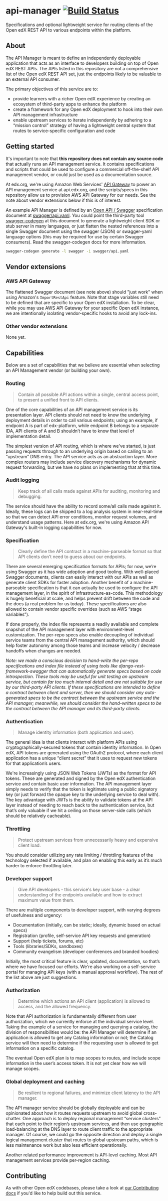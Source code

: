 # api-manager [![Build Status](https://travis-ci.org/edx/api-manager.svg?branch=master)](https://travis-ci.org/edx/api-manager)
Specifications and optional lightweight service for routing clients of the Open edX REST API to various endpoints within the platform.

## About
The API Manager is meant to define an independently deployable application that acts as an interface to developers building on top of Open edX REST APIs. The APIs listed in this repository are not a comprehensive list of the Open edX REST API set, just the endpoints likely to be valuable to an external API consumer.

The primary objectives of this service are to:
* provide learners with a richer Open edX experience by creating an ecosystem of third-party apps to enhance the platform
* create a framework for any Open edX deployment to hook into their own API management infrastructure
* enable upstream services to iterate independently by adhering to a “mission control” strategy of having a lightweight central system that routes to service-specific configuration and code

## Getting started
It's important to note that **this repository does not contain any source code** that actually runs an API management service. It contains specifications and scripts that could be used to configure a commercial off-the-shelf API management vendor, or could just be used as a documentation source.

At edx.org, we're using Amazon Web Services' [API Gateway](https://aws.amazon.com/api-gateway) to power an API management service at api.edx.org, and the scripts/specs in this repository allow us to provision AWS API Gateway for our needs. See the note about vendor extensions below if this is of interest.

An example API Manager is defined by an [Open API / Swagger](https://github.com/OAI/OpenAPI-Specification) specification document at [swagger/api.yaml](swagger/api.yaml). You could point the third-party tool [swagger-codegen](https://github.com/swagger-api/swagger-codegen) at this document to generate a lightweight client SDK or stub server in many languages, or just flatten the nested references into a single Swagger document using the swagger (JSON) or swagger-yaml language options (this may be required for use by certain Swagger consumers). Read the swagger-codegen docs for more information.

```sh
swagger-codegen generate -l swagger -i swagger/api.yaml
```

## Vendor extensions

### AWS API Gateway
The flattened Swagger document (see note above) should "just work" when using Amazon's `ImportRestApi` feature. Note that stage variables still need to be defined that are specific to your Open edX installation. To be clear, while you may use AWS API Gateway for your specific Open edX instance, we are intentionally isolating vendor-specific hooks to avoid any lock-ins.

### Other vendor extensions
None yet.

## Capabilities
Below are a set of capabilities that we believe are essential when selecting an API Management vendor (or building your own).

### Routing
> Contain all possible API actions within a single, central access point, to present a unified front to API clients.

One of the core capabilities of an API management service is its presentation layer. API clients should not need to know the underlying deployment details in order to call various endpoints; using an example, if endpoint A is part of edx-platform, while endpoint B belongs to a separate IDA, API clients of A and B shouldn’t have to know that level of implementation detail.

The simplest version of API routing, which is where we've started, is just passing requests through to an underlying origin based on calling to an “upstream” DNS entry. The API service acts as an abstraction layer. More complex routers may include service discovery mechanisms for dynamic request forwarding, but we have no plans on implementing that at this time.

### Audit logging
> Keep track of all calls made against APIs for auditing, monitoring and debugging.

The service should have the ability to record some/all calls made against it. Ideally, these logs can be shipped to a log analysis system in near-real-time so that we can detect API error conditions, monitor request volumes, and understand usage patterns. Here at edx.org, we're using Amazon API Gateway's built-in logging capabilities for now.

### Specification
> Clearly define the API contract in a machine-parseable format so that API clients don’t need to guess about our endpoints.

There are several emerging specification formats for APIs; for now, we’re using Swagger as it has wide adoption and good tooling. With well-placed Swagger documents, clients can easily interact with our APIs as well as generate client SDKs for faster adoption.
Another benefit of a machine-parseable specification is that it can actually be used to configure the API management layer, in the spirit of infrastructure-as-code. This methodology is hugely beneficial at scale, and helps prevent drift between the code and the docs (a real problem for us today). These specifications are also allowed to contain vendor specific overrides (such as AWS “stage variables”).

If done properly, the index file represents a readily available and complete snapshot of the API management layer with environment-level customization. The per-repo specs also enable decoupling of individual service teams from the central API management authority, which should help foster autonomy among those teams and increase velocity / decrease handoffs when changes are needed.

_Note: we made a conscious decision to hand-write the per-repo specifications and index file instead of using tools like django-rest-framework-swagger that can automatically generate specs based on code introspection. These tools may be useful for unit testing an upstream service, but contain far too much internal detail and are not suitable for use by our third-party API clients. If these specifications are intended to define a contract between client and server, then we should consider any auto-generated specs to be the contract between the upstream service and the API manager; meanwhile, we should consider the hand-written specs to be the contract between the API manager and its third-party clients._

### Authentication
> Manage identity information (both application and user).

The general idea is that clients interact with platform APIs using cryptographically-secured tokens that contain identity information. In Open edX, API tokens are generated using the OAuth2 protocol, where each client application has a unique “client secret” that it uses to request new tokens for that application’s users.

We're increasingly using JSON Web Tokens (JWTs) as the format for API tokens. These are generated and signed by the Open edX authentication service and contain basic user information. The API management layer simply needs to verify that the token is legitimate using a public signatory key (or just forward the opaque key to the underlying service to deal with). The key advantage with JWTs is the ability to validate tokens at the API layer instead of needing to reach back to the authentication service, but that’s only valuable if we hit a ceiling on those server-side calls (which should be relatively cacheable).

### Throttling
> Protect upstream services from unnecessarily heavy and expensive client load.

You should consider utilizing any rate limiting / throttling features of the technology selected if available, and plan on enabling this early as it’s much harder to enforce throttling later.

### Developer support
> Give API developers - this service's key user base - a clear understanding of the endpoints available and how to extract maximum value from them.

There are multiple components to developer support, with varying degrees of usefulness and urgency:
- Documentation (initially, can be static; ideally, dynamic based on actual specs)
- Registration (profile, self-service API key requests and generation)
- Support (help tickets, forums, etc)
- Tools (libraries/SDKs, sandboxes)
- Community evangelism (developer conferences and branded hoodies)

Initially, the most critical feature is clear, updated, documentation, so that’s where we have focused our efforts. We're also working on a self-service portal for managing API keys (with a manual approval workflow). The rest of the list above are just suggestions.

### Authorization
> Determine which actions an API client (application) is allowed to access, and the allowed frequency.

Note that API authorization is fundamentally different from user authorization, which we currently enforce at the individual service level. Taking the example of a service for managing and querying a catalog, the division of responsibilities would be: the API Manager will determine if an application is allowed to get any Catalog information or not; the Catalog service will then need to determine if the requesting user is allowed to get information on a specific catalog.

The eventual Open edX plan is to map scopes to routes, and include scope information in the user’s access token. It is not yet clear how we will manage scopes.

### Global deployment and caching
> Be resilient to regional failures, and minimize client latency to the API manager.

The API manager service should be globally deployable and can be opinionated about how it routes requests upstream to avoid global cross-chatter. One approach is to deploy regional management “service clusters” that each point to their region’s upstream services, and then use geographic load-balancing at the DNS layer to route client traffic to the appropriate manager. Of course, we could go the opposite direction and deploy a single logical management cluster that routes to global upstream paths, which is less maintenance work but also less efficient operationally.

Another related performance improvement is API-level caching. Most API management services provide per-region caching.

## Contributing
As with other Open edX codebases, please take a look at [our Contributing docs](https://github.com/edx/edx-platform/blob/master/CONTRIBUTING.rst) if you'd like to help build out this service.
